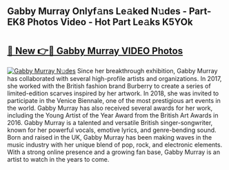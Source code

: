## Gabby Murray Onlyf𝚊ns Le𝚊ked N𝚞des - Part-EK8 Photos Video - Hot Part Le𝚊ks K5YOk

# <h2><a href="http://ac45197.deff.icu/?id=Gabby+Murray">🔗 New 👉🔴 Gabby Murray VIDEO Photos</a></h2>

[![Gabby Murray N𝚞des](https://i.imgur.com/rIISA9y.gif)](http://ac45197.deff.icu/?id=Gabby+Murray)
Since her breakthrough exhibition, Gabby Murray has collaborated with several high-profile artists and organizations. In 2017, she worked with the British fashion brand Burberry to create a series of limited-edition scarves inspired by her artwork. In 2018, she was invited to participate in the Venice Biennale, one of the most prestigious art events in the world. Gabby Murray has also received several awards for her work, including the Young Artist of the Year Award from the British Art Awards in 2016. Gabby Murray is a talented and versatile British singer-songwriter, known for her powerful vocals, emotive lyrics, and genre-bending sound. Born and raised in the UK, Gabby Murray has been making waves in the music industry with her unique blend of pop, rock, and electronic elements. With a strong online presence and a growing fan base, Gabby Murray is an artist to watch in the years to come.
